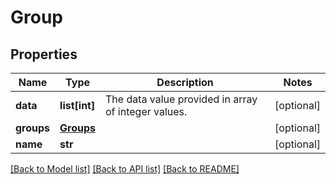 # Group

## Properties
Name | Type | Description | Notes
------------ | ------------- | ------------- | -------------
**data** | **list[int]** | The data value provided in array of integer values. | [optional] 
**groups** | [**Groups**](Groups.md) |  | [optional] 
**name** | **str** |  | [optional] 

[[Back to Model list]](../README.md#documentation-for-models) [[Back to API list]](../README.md#documentation-for-api-endpoints) [[Back to README]](../README.md)


